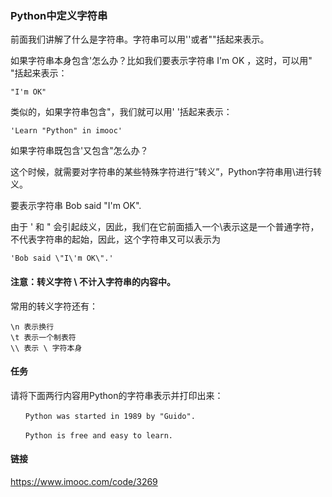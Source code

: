 ### Python中定义字符串


前面我们讲解了什么是字符串。字符串可以用''或者""括起来表示。

如果字符串本身包含'怎么办？比如我们要表示字符串 I'm OK ，这时，可以用" "括起来表示：

```
"I'm OK"

```

类似的，如果字符串包含"，我们就可以用' '括起来表示：

```
'Learn "Python" in imooc'

```

如果字符串既包含'又包含"怎么办？

这个时候，就需要对字符串的某些特殊字符进行“转义”，Python字符串用\进行转义。

要表示字符串 Bob said "I'm OK".

由于 ' 和 " 会引起歧义，因此，我们在它前面插入一个\表示这是一个普通字符，不代表字符串的起始，因此，这个字符串又可以表示为

```
'Bob said \"I\'m OK\".'

```

#### 注意：转义字符 \ 不计入字符串的内容中。

常用的转义字符还有：

```
\n 表示换行
\t 表示一个制表符
\\ 表示 \ 字符本身

```

#### 任务

请将下面两行内容用Python的字符串表示并打印出来：

```
　　Python was started in 1989 by "Guido".

　　Python is free and easy to learn.

```

####  链接

https://www.imooc.com/code/3269

